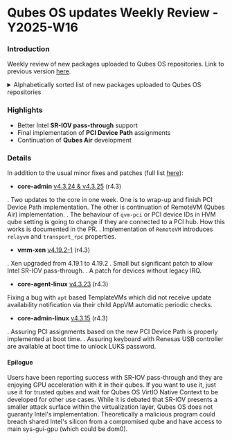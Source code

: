 # Qubes OS updates Weekly Review - Y2025-W16

### Introduction

Weekly review of new packages uploaded to Qubes OS repositories. Link to previous version [here](https://forum.qubes-os.org/t/qubes-os-updates-weekly-review-y2025-w15/33417).

<details>
<summary>Alphabetically sorted list of new packages uploaded to Qubes OS repositories</summary>

```bash
libqrexec-utils4_4.3.6-1+deb12u1_amd64.deb
libqrexec-utils4_4.3.6-1+deb13u1_amd64.deb
libqrexec-utils4_4.3.6-1+jammy1_amd64.deb
libqrexec-utils4_4.3.6-1+noble1_amd64.deb
libqrexec-utils4-dbgsym_4.3.6-1+deb12u1_amd64.deb
libqrexec-utils4-dbgsym_4.3.6-1+deb13u1_amd64.deb
libqrexec-utils-dev_4.3.6-1+deb12u1_amd64.deb
libqrexec-utils-dev_4.3.6-1+deb13u1_amd64.deb
libqrexec-utils-dev_4.3.6-1+jammy1_amd64.deb
libqrexec-utils-dev_4.3.6-1+noble1_amd64.deb
python3-dnf-plugins-qubes-hooks-4.3.23-1.fc40.noarch.rpm
python3-qrexec_4.3.6-1+deb12u1_amd64.deb
python3-qrexec_4.3.6-1+deb13u1_amd64.deb
python3-qrexec_4.3.6-1+jammy1_amd64.deb
python3-qrexec_4.3.6-1+noble1_amd64.deb
python3-xen-4.19.2-1.fc41.x86_64.rpm
qubes-core-agent_4.3.23-1+deb12u1_amd64.deb
qubes-core-agent_4.3.23-1+deb13u1_amd64.deb
qubes-core-agent-4.3.23-1.fc40.x86_64.rpm
qubes-core-agent-4.3.23-1.fc41.x86_64.rpm
qubes-core-agent-4.3.23-1.fc42.x86_64.rpm
qubes-core-agent_4.3.23-1+jammy1_amd64.deb
qubes-core-agent_4.3.23-1+noble1_amd64.deb
qubes-core-agent-caja_4.3.23-1+deb12u1_amd64.deb
qubes-core-agent-caja_4.3.23-1+deb13u1_amd64.deb
qubes-core-agent-caja-4.3.23-1.fc40.x86_64.rpm
qubes-core-agent-caja-4.3.23-1.fc41.x86_64.rpm
qubes-core-agent-caja-4.3.23-1.fc42.x86_64.rpm
qubes-core-agent-caja_4.3.23-1+jammy1_amd64.deb
qubes-core-agent-caja_4.3.23-1+noble1_amd64.deb
qubes-core-agent-dbgsym_4.3.23-1+deb12u1_amd64.deb
qubes-core-agent-dbgsym_4.3.23-1+deb13u1_amd64.deb
qubes-core-agent-dom0-updates_4.3.23-1+deb12u1_amd64.deb
qubes-core-agent-dom0-updates_4.3.23-1+deb13u1_amd64.deb
qubes-core-agent-dom0-updates-4.3.23-1.fc40.noarch.rpm
qubes-core-agent-dom0-updates-4.3.23-1.fc41.noarch.rpm
qubes-core-agent-dom0-updates-4.3.23-1.fc42.noarch.rpm
qubes-core-agent-dom0-updates_4.3.23-1+jammy1_amd64.deb
qubes-core-agent-dom0-updates_4.3.23-1+noble1_amd64.deb
qubes-core-agent-nautilus_4.3.23-1+deb12u1_amd64.deb
qubes-core-agent-nautilus_4.3.23-1+deb13u1_amd64.deb
qubes-core-agent-nautilus-4.3.23-1.fc40.x86_64.rpm
qubes-core-agent-nautilus-4.3.23-1.fc41.x86_64.rpm
qubes-core-agent-nautilus-4.3.23-1.fc42.x86_64.rpm
qubes-core-agent-nautilus_4.3.23-1+jammy1_amd64.deb
qubes-core-agent-nautilus_4.3.23-1+noble1_amd64.deb
qubes-core-agent-networking_4.3.23-1+deb12u1_amd64.deb
qubes-core-agent-networking_4.3.23-1+deb13u1_amd64.deb
qubes-core-agent-networking-4.3.23-1.fc40.noarch.rpm
qubes-core-agent-networking-4.3.23-1.fc41.noarch.rpm
qubes-core-agent-networking-4.3.23-1.fc42.noarch.rpm
qubes-core-agent-networking_4.3.23-1+jammy1_amd64.deb
qubes-core-agent-networking_4.3.23-1+noble1_amd64.deb
qubes-core-agent-network-manager_4.3.23-1+deb12u1_amd64.deb
qubes-core-agent-network-manager_4.3.23-1+deb13u1_amd64.deb
qubes-core-agent-network-manager-4.3.23-1.fc40.noarch.rpm
qubes-core-agent-network-manager-4.3.23-1.fc41.noarch.rpm
qubes-core-agent-network-manager-4.3.23-1.fc42.noarch.rpm
qubes-core-agent-network-manager_4.3.23-1+jammy1_amd64.deb
qubes-core-agent-network-manager_4.3.23-1+noble1_amd64.deb
qubes-core-agent-passwordless-root_4.3.23-1+deb12u1_amd64.deb
qubes-core-agent-passwordless-root_4.3.23-1+deb13u1_amd64.deb
qubes-core-agent-passwordless-root-4.3.23-1.fc40.noarch.rpm
qubes-core-agent-passwordless-root-4.3.23-1.fc41.noarch.rpm
qubes-core-agent-passwordless-root-4.3.23-1.fc42.noarch.rpm
qubes-core-agent-passwordless-root_4.3.23-1+jammy1_amd64.deb
qubes-core-agent-passwordless-root_4.3.23-1+noble1_amd64.deb
qubes-core-agent-selinux-4.3.23-1.fc40.noarch.rpm
qubes-core-agent-selinux-4.3.23-1.fc41.noarch.rpm
qubes-core-agent-selinux-4.3.23-1.fc42.noarch.rpm
qubes-core-agent-systemd-4.3.23-1.fc40.x86_64.rpm
qubes-core-agent-systemd-4.3.23-1.fc41.x86_64.rpm
qubes-core-agent-systemd-4.3.23-1.fc42.x86_64.rpm
qubes-core-agent-thunar_4.3.23-1+deb12u1_amd64.deb
qubes-core-agent-thunar_4.3.23-1+deb13u1_amd64.deb
qubes-core-agent-thunar-4.3.23-1.fc40.x86_64.rpm
qubes-core-agent-thunar-4.3.23-1.fc41.x86_64.rpm
qubes-core-agent-thunar-4.3.23-1.fc42.x86_64.rpm
qubes-core-agent-thunar_4.3.23-1+jammy1_amd64.deb
qubes-core-agent-thunar_4.3.23-1+noble1_amd64.deb
qubes-core-dom0-4.3.24-1.fc41.noarch.rpm
qubes-core-dom0-4.3.25-1.fc41.noarch.rpm
qubes-core-dom0-linux-4.3.15-1.fc41.x86_64.rpm
qubes-core-dom0-linux-kernel-install-4.3.15-1.fc41.x86_64.rpm
qubes-core-dom0-vaio-fixes-4.3.15-1.fc41.x86_64.rpm
qubes-core-qrexec_4.3.6-1+deb12u1_amd64.deb
qubes-core-qrexec_4.3.6-1+deb13u1_amd64.deb
qubes-core-qrexec-4.3.6-1.fc40.x86_64.rpm
qubes-core-qrexec-4.3.6-1.fc41.x86_64.rpm
qubes-core-qrexec-4.3.6-1.fc42.x86_64.rpm
qubes-core-qrexec_4.3.6-1+jammy1_amd64.deb
qubes-core-qrexec_4.3.6-1+noble1_amd64.deb
qubes-core-qrexec-dbgsym_4.3.6-1+deb12u1_amd64.deb
qubes-core-qrexec-dbgsym_4.3.6-1+deb13u1_amd64.deb
qubes-core-qrexec-devel-4.3.6-1.fc40.x86_64.rpm
qubes-core-qrexec-devel-4.3.6-1.fc41.x86_64.rpm
qubes-core-qrexec-devel-4.3.6-1.fc42.x86_64.rpm
qubes-core-qrexec-dom0-4.3.6-1.fc41.x86_64.rpm
qubes-core-qrexec-libs-4.3.6-1.fc40.x86_64.rpm
qubes-core-qrexec-libs-4.3.6-1.fc41.x86_64.rpm
qubes-core-qrexec-libs-4.3.6-1.fc42.x86_64.rpm
qubes-core-qrexec-vm-4.3.6-1.fc40.x86_64.rpm
qubes-core-qrexec-vm-4.3.6-1.fc41.x86_64.rpm
qubes-core-qrexec-vm-4.3.6-1.fc42.x86_64.rpm
qubes-core-qrexec-vm-selinux-4.3.6-1.fc40.x86_64.rpm
qubes-core-qrexec-vm-selinux-4.3.6-1.fc41.x86_64.rpm
qubes-core-qrexec-vm-selinux-4.3.6-1.fc42.x86_64.rpm
qubes-mgmt-salt-dom0-qubes-infrastructure-4.2.1-1.fc37.noarch.rpm
qubes-mgmt-salt-dom0-qubes-infrastructure-4.2.1-1.fc41.noarch.rpm
qubes-vm-core-4.3.23-1-x86_64.pkg.tar.zst
qubes-vm-dom0-updates-4.3.23-1-x86_64.pkg.tar.zst
qubes-vm-keyring-4.3.23-1-x86_64.pkg.tar.zst
qubes-vm-networking-4.3.23-1-x86_64.pkg.tar.zst
qubes-vm-passwordless-root-4.3.23-1-x86_64.pkg.tar.zst
qubes-vm-qrexec-4.3.6-1-x86_64.pkg.tar.zst
qubes-vm-xen-4.19.2-1-x86_64.pkg.tar.zst
xen-4.19.2-1.fc41.x86_64.rpm
xen-devel-4.19.2-1.fc41.x86_64.rpm
xen-doc-4.19.2-1.fc41.noarch.rpm
xen-hypervisor-4.19.2-1.fc41.x86_64.rpm
xen-libs-4.19.2-1.fc41.x86_64.rpm
xen-licenses-4.19.2-1.fc41.x86_64.rpm
xen-runtime-4.19.2-1.fc41.x86_64.rpm
```

</details>

### Highlights
- Better Intel **SR-IOV pass-through** support
- Final implementation of **PCI Device Path** assignments
- Continuation of **Qubes Air** development

### Details
In addition to the usual minor fixes and patches (full list [here](https://github.com/QubesOS/updates-status/issues?q=is%3Aissue+created%3A2025-04-16..2025-04-20)):

* **core-admin** [v4.3.24 & v4.3.25](https://github.com/QubesOS/qubes-core-admin/compare/v4.3.23...v4.3.25) (r4.3)

. Two updates to the core in one week. One is to wrap-up and finish PCI Device Path implementation. The other is continuation of RemoteVM (Qubes Air) implementation.
. The behaviour of `qvm-pci` or PCI device IDs in HVM qube setting is going to change if they are connected to a PCI hub. How this works is documented in the PR.
. Implementation of `RemoteVM` introduces `relayvm` and `transport_rpc` properties.

* **vmm-xen** [v4.19.2-1](https://github.com/QubesOS/qubes-vmm-xen/compare/v4.19.1-4...v4.19.2-1) (r4.3)

. Xen upgraded from 4.19.1 to 4.19.2
. Small but significant patch to allow Intel SR-IOV pass-through.
. A patch for devices without legacy IRQ.

* **core-agent-linux** [v4.3.23](https://github.com/QubesOS/qubes-core-agent-linux/compare/v4.3.22...v4.3.23) (r4.3)

Fixing a bug with `apt` based TemplateVMs which did not receive update availability notification via their child AppVM automatic periodic checks.

* **core-admin-linux** [v4.3.15](https://github.com/QubesOS/qubes-core-admin-linux/compare/v4.3.14...v4.3.15) (r4.3)

. Assuring PCI assignments based on the new PCI Device Path is properly implemented at boot time.
. Assuring keyboard with Renesas USB controller are available at boot time to unlock LUKS password.

#### Epilogue
Users have been reporting success with SR-IOV pass-through and they are enjoying GPU acceleration with it in their qubes. If you want to use it, just use it for trusted qubes and wait for Qubes OS VirtIO Native Context to be developed for other use cases. While it is debated that SR-IOV presents a smaller attack surface within the virtualization layer, Qubes OS does not guaranty Intel's implementation. Theoretically a malicious program could breach shared Intel's silicon from a compromised qube and have access to main sys-gui-gpu (which could be dom0).
